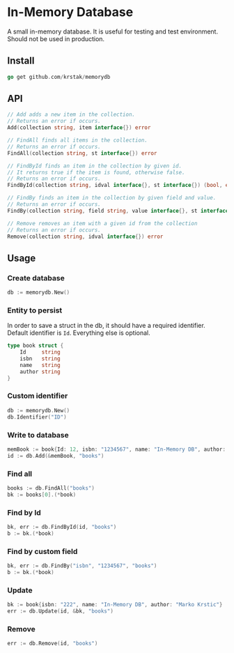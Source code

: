 # In-Memory Database

A small in-memory database. It is useful for testing and test environment. Should not be used in production.

## Install

```go
go get github.com/krstak/memorydb
```

## API

```go
// Add adds a new item in the collection.
// Returns an error if occurs.
Add(collection string, item interface{}) error

// FindAll finds all items in the collection.
// Returns an error if occurs.
FindAll(collection string, st interface{}) error

// FindById finds an item in the collection by given id. 
// It returns true if the item is found, otherwise false.
// Returns an error if occurs.
FindById(collection string, idval interface{}, st interface{}) (bool, error)

// FindBy finds an item in the collection by given field and value.
// Returns an error if occurs.
FindBy(collection string, field string, value interface{}, st interface{}) error

// Remove removes an item with a given id from the collection
// Returns an error if occurs.
Remove(collection string, idval interface{}) error
```

## Usage

### Create database

```go
db := memorydb.New()
```

### Entity to persist

In order to save a struct in the db, it should have a required identifier. Default identifier is `Id`.
Everything else is optional.

```go
type book struct {
	Id     string
	isbn   string
	name   string
	author string
}
```

### Custom identifier

```go
db := memorydb.New()
db.Identifier("ID")
```

### Write to database

```go
memBook := book{Id: 12, isbn: "1234567", name: "In-Memory DB", author: "Marko Krstic"}
id := db.Add(&memBook, "books")
```

### Find all

```go
books := db.FindAll("books")
bk := books[0].(*book)
```

### Find by Id

```go
bk, err := db.FindById(id, "books")
b := bk.(*book)
```

### Find by custom field

```go
bk, err := db.FindBy("isbn", "1234567", "books")
b := bk.(*book)
```

### Update

```go
bk := book{isbn: "222", name: "In-Memory DB", author: "Marko Krstic"}
err := db.Update(id, &bk, "books")
```

### Remove

```go
err := db.Remove(id, "books")
```